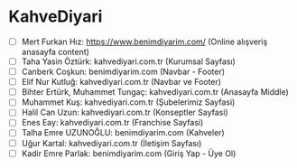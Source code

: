 # KahveDiyari
 - [ ] Mert Furkan Hız: https://www.benimdiyarim.com/ (Online alışveriş anasayfa content)
 - [ ] Taha Yasin Öztürk: kahvediyari.com.tr (Kurumsal Sayfası)
 - [ ] Canberk Coşkun: benimdiyarim.com (Navbar - Footer)
 - [ ] Elif Nur Kutluğ: kahvediyari.com.tr (Navbar ve Footer)
 - [ ] Bihter Ertürk, Muhammet Tungaç: kahvediyari.com.tr (Anasayfa Middle)
 - [ ] Muhammet Kuş: kahvediyari.com.tr (Şubelerimiz Sayfasi)
 - [ ] Halil Can Uzun: kahvediyari.com.tr (Konseptler Sayfasi)
 - [ ] Enes Eay: kahvediyari.com.tr (Franchise Sayfasi)
 - [ ] Talha Emre UZUNOĞLU: benimdiyarim.com (Kahveler)
 - [ ] Uğur Kartal: kahvediyari.com.tr (İletişim Sayfası)
 - [ ] Kadir Emre Parlak: benimdiyarim.com (Giriş Yap - Üye Ol)
